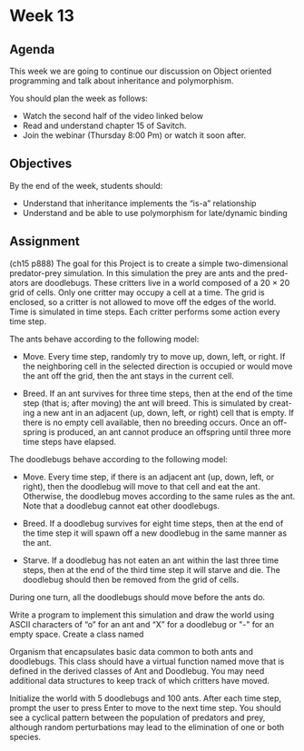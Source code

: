 # Week 13
## Agenda
This week we are going to continue our discussion on Object oriented programming and talk about inheritance and polymorphism.
 
 
You should plan the week as follows:
 
- Watch the second half of the video linked below
- Read and understand chapter 15 of Savitch.
- Join the webinar (Thursday 8:00 Pm) or watch it soon after.

## Objectives
By the end of the week, students should:

- Understand that inheritance implements the “is-a” relationship
- Understand and be able to use polymorphism for late/dynamic binding

## Assignment
(ch15 p888)
The goal for this Project is to create a simple two-dimensional predator-prey simulation. In this simulation the prey are ants and the pred-ators are doodlebugs. These critters live in a world composed of a 20 × 20 grid of cells. Only one critter may occupy a cell at a time. The grid is  enclosed, so a critter is not allowed to move off the edges of the world. Time is simulated in time steps. Each critter performs some action every time step.


The ants behave according to the following model:
- Move. Every time step, randomly try to move up, down, left, or right. If the neighboring cell in the selected direction is occupied or would move the ant off the grid, then the ant stays in the current cell.

- Breed. If an ant survives for three time steps, then at the end of the time step (that is; after moving) the ant will breed. This is simulated by creat-ing a new ant in an adjacent (up, down, left, or right) cell that is empty. If there is no empty cell available, then no breeding occurs. Once an off-spring is produced, an ant cannot produce an offspring until three more time steps have elapsed.


The doodlebugs behave according to the following model:
- Move. Every time step, if there is an adjacent ant (up, down, left, or right), then the doodlebug will move to that cell and eat the ant. Otherwise, the doodlebug moves according to the same rules as the ant. Note that a doodlebug cannot eat other doodlebugs.

- Breed. If a doodlebug survives for eight time steps, then at the end of the time step it will spawn off a new doodlebug in the same manner as the ant.

- Starve. If a doodlebug has not eaten an ant within the last three time steps, then at the end of the third time step it will starve and die. The doodlebug should then be removed from the grid of cells.

During one turn, all the doodlebugs should move before the ants do.

Write a program to implement this simulation and draw the world using ASCII characters of “o” for an ant and “X” for a doodlebug or "-" for an empty space. Create a class named 

Organism that encapsulates basic data common to both ants and doodlebugs. This class should have a virtual function named move that is defined in the derived classes of Ant and Doodlebug. You may need additional data structures to keep track of which critters have moved.

Initialize the world with 5 doodlebugs and 100 ants. After each time step, prompt the user to press Enter to move to the next time step. You should see a cyclical pattern between the population of predators and prey, although random perturbations may lead to the elimination of one or both species.